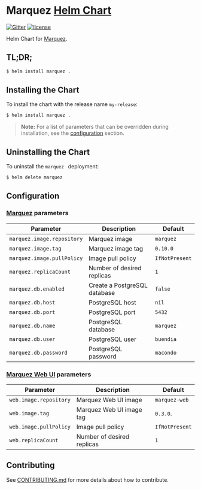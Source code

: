 # Marquez [Helm Chart](https://helm.sh)

[![Gitter](https://badges.gitter.im/Join%20Chat.svg)](https://gitter.im/marquez-project/community)
[![license](https://img.shields.io/badge/license-Apache_2.0-blue.svg)](https://raw.githubusercontent.com/MarquezProject/marquez-chart/master/LICENSE)

Helm Chart for [Marquez](https://github.com/MarquezProject/marquez).

## TL;DR;

```bash
$ helm install marquez .
```

## Installing the Chart

To install the chart with the release name `my-release`:

```bash
$ helm install marquez .
```

> **Note:** For a list of parameters that can be overridden during installation, see the [configuration](#configuration) section.

## Uninstalling the Chart

To uninstall the `marquez ` deployment:

```bash
$ helm delete marquez
```

## Configuration

### [Marquez](https://github.com/MarquezProject/marquez) **parameters**

| Parameter                  | Description                      | Default        |
|----------------------------|----------------------------------|----------------|
| `marquez.image.repository` | Marquez image                    | `marquez`      |
| `marquez.image.tag`        | Marquez image tag                | `0.10.0`       |
| `marquez.image.pullPolicy` | Image pull policy                | `IfNotPresent` |
| `marquez.replicaCount`     | Number of desired replicas       | `1`            |
| `marquez.db.enabled`       | Create a PostgreSQL database     | `false`        |
| `marquez.db.host`          | PostgreSQL host                  | `nil`          |
| `marquez.db.port`          | PostgreSQL port                  | `5432`         |
| `marquez.db.name`          | PostgreSQL database              | `marquez`      |
| `marquez.db.user`          | PostgreSQL user                  | `buendia`      |
| `marquez.db.password`      | PostgreSQL password              | `macondo `     |

### [Marquez Web UI](https://github.com/MarquezProject/marquez-web) **parameters**

| Parameter              | Description                   | Default        |
|------------------------|-------------------------------|----------------|
| `web.image.repository` | Marquez Web UI image          | `marquez-web`  |
| `web.image.tag`        | Marquez Web UI image tag      | `0.3.0`.       |
| `web.image.pullPolicy` | Image pull policy             | `IfNotPresent` |
| `web.replicaCount`     | Number of desired replicas    | `1`            |

## Contributing

See [CONTRIBUTING.md](https://github.com/MarquezProject/marquez-chart/blob/master/CONTRIBUTING.md) for more details about how to contribute.